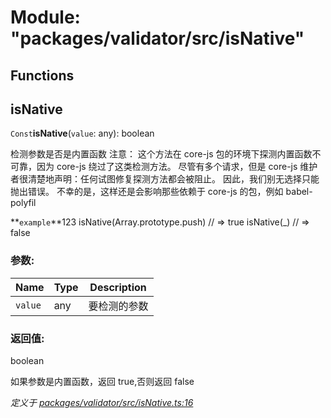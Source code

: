 # Module: "packages/validator/src/isNative"

## Functions

## isNative

`Const`**isNative**(`value`: any): boolean

检测参数是否是内置函数
注意：
	这个方法在 core-js 包的环境下探测内置函数不可靠，因为 core-js 绕过了这类检测方法。
	尽管有多个请求，但是 core-js 维护者很清楚地声明：任何试图修复探测方法都会被阻止。
	因此，我们别无选择只能抛出错误。
 不幸的是，这样还是会影响那些依赖于 core-js 的包，例如 babel-polyfil

**`example`**123 
	isNative(Array.prototype.push) // => true
	isNative(_) // => false

### 参数:

Name | Type | Description |
------ | ------ | ------ |
`value` | any | 要检测的参数 |

### 返回值:

boolean

如果参数是内置函数，返回 true,否则返回 false

*定义于 [packages/validator/src/isNative.ts:16](https://github.com/extend-js/extend/blob/3b1925b/packages/validator/src/isNative.ts#L16)*
